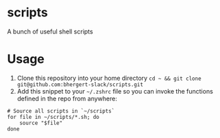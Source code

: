 # scripts
A bunch of useful shell scripts


# Usage
1. Clone this repository into your home directory `cd ~ && git clone git@github.com:bhergert-slack/scripts.git`
2. Add this snippet to your `~/.zshrc` file so you can invoke the functions defined in the repo from anywhere:
```
# Source all scripts in `~/scripts`
for file in ~/scripts/*.sh; do
    source "$file"
done
```

